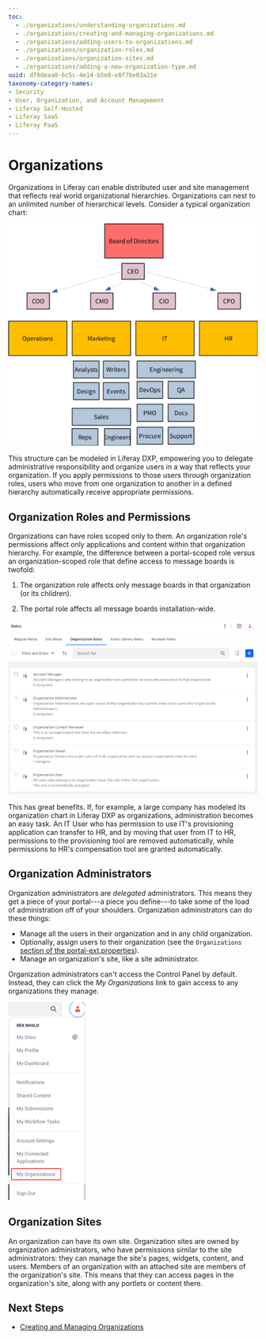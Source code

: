 ```yaml
---
toc:
  - ./organizations/understanding-organizations.md
  - ./organizations/creating-and-managing-organizations.md
  - ./organizations/adding-users-to-organizations.md
  - ./organizations/organization-roles.md
  - ./organizations/organization-sites.md
  - ./organizations/adding-a-new-organization-type.md
uuid: df9deaa0-6c5c-4e14-b5e0-e8f7be03a21e
taxonomy-category-names:
- Security
- User, Organization, and Account Management
- Liferay Self-Hosted
- Liferay SaaS
- Liferay PaaS
---
```


# Organizations

Organizations in Liferay can enable distributed user and site management that reflects real world organizational hierarchies. Organizations can nest to an unlimited number of hierarchical levels. Consider a typical organization chart:

![An organization chart shows how a typical grouping of company, governmental department, non profit, or any other collection of people is organized. Liferay's Organizations can model these.](./organizations/images/01.png)

This structure can be modeled in Liferay DXP, empowering you to delegate administrative responsibility and organize users in a way that reflects your organization. If you apply permissions to those users through organization roles, users who move from one organization to another in a defined hierarchy automatically receive appropriate permissions. 

## Organization Roles and Permissions

Organizations can have roles scoped only to them. An organization role's permissions affect only applications and content within that organization hierarchy. For example, the difference between a portal-scoped role versus an organization-scoped role that define access to message boards is twofold:

1. The organization role affects only message boards in that organization (or its children).

1. The portal role affects all message boards installation-wide.

![Organization roles take effect only within the organization.](./organizations/images/02.png)

This has great benefits. If, for example, a large company has modeled its organization chart in Liferay DXP as organizations, administration becomes an easy task. An IT User who has permission to use IT's provisioning application can transfer to HR, and by moving that user from IT to HR, permissions to the provisioning tool are removed automatically, while permissions to HR's compensation tool are granted automatically.

## Organization Administrators

Organization administrators are *delegated* administrators. This means they get a piece of your portal---a piece you define---to take some of the load of administration off of your shoulders. Organization administrators can do these things:

- Manage all the users in their organization and in any child organization.
- Optionally, assign users to their organization (see the `Organizations` [section of the portal-ext.properties](https://learn.liferay.com/reference/latest/en/dxp/propertiesdoc/portal.properties.html#Organizations)).
- Manage an organization's site, like a site administrator.

Organization administrators can't access the Control Panel by default. Instead, they can click the *My Organizations* link to gain access to any organizations they manage.

![Organization administrators can access their Organizations from their profile.](./organizations/images/03.png)

## Organization Sites

An organization can have its own site. Organization sites are owned by organization administrators, who have permissions similar to the site administrators: they can manage the site's pages, widgets, content, and users. Members of an organization with an attached site are members of the organization's site. This means that they can access pages in the organization's site, along with any portlets or content there.

## Next Steps

- [Creating and Managing Organizations](./organizations/creating-and-managing-organizations.md)